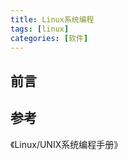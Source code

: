 ```yaml
---
title: Linux系统编程
tags: [linux]
categories: [软件]
---
```


## 前言




## 参考

《Linux/UNIX系统编程手册》









